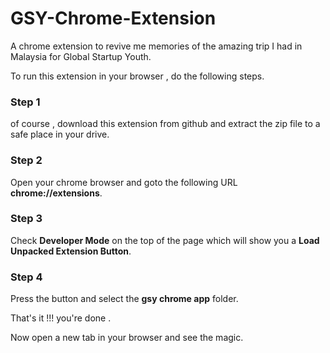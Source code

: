 GSY-Chrome-Extension
====================

A chrome extension to revive me memories of the amazing trip I had in Malaysia for Global Startup Youth.

To run this extension in your browser , do the following steps.

<h3>Step 1</h3>

of course , download this extension from github and extract the zip file to a safe place in your drive.

<h3>Step 2</h3>

Open your chrome browser and goto the following URL **chrome://extensions**.

<h3>Step 3</h3>

Check **Developer Mode** on the top of the page which will show you a **Load Unpacked Extension Button**.

<h3>Step 4</h3>

Press the button and select the **gsy chrome app** folder.

That's it !!! you're done .


Now open a new tab in your browser and see the magic.
